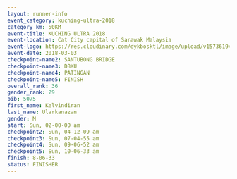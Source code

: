 ```yaml
---
layout: runner-info 
event_category: kuching-ultra-2018 
category_km: 50KM 
event-title: KUCHING ULTRA 2018 
event-location: Cat City capital of Sarawak Malaysia 
event-logo: https://res.cloudinary.com/dykbosktl/image/upload/v1573619473/Logo/kuching-ultra-2018-logo_tlpvm5.png 
event-date: 2018-03-03 
checkpoint-name2: SANTUBONG BRIDGE 
checkpoint-name3: DBKU 
checkpoint-name4: PATINGAN 
checkpoint-name5: FINISH 
overall_rank: 36
gender_rank: 29
bib: 5075
first_name: Kelvindiran
last_name: Ularkanazan
gender: M
start: Sun, 02-00-00 am
checkpoint2: Sun, 04-12-09 am
checkpoint3: Sun, 07-04-55 am
checkpoint4: Sun, 09-06-52 am
checkpoint5: Sun, 10-06-33 am
finish: 8-06-33
status: FINISHER
---
```

